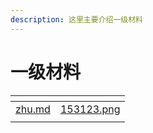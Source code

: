 ```yaml
---
description: 这里主要介绍一级材料
---
```


# 一级材料



<table data-view="cards"><thead><tr><th data-type="content-ref"></th><th data-hidden data-card-cover data-type="files"></th></tr></thead><tbody><tr><td><a href="zhu.md">zhu.md</a></td><td><a href="../../.gitbook/assets/153123.png">153123.png</a></td></tr><tr><td></td><td></td></tr></tbody></table>
